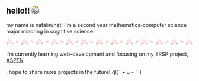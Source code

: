 ## hello!!  ![angel toro](/images/angel-toro.gif)

my name is natalin/nat! i'm a second year mathematics-computer science major minoring in cognitive science. 

![flower divider](/images/flower-divider.gif)

i'm currently learning web-development and focusing on my ERSP project, [ASPEN](https://github.com/a2jensen/ASPEN)

i hope to share more projects in the future! ദ്ദി(˵ •̀ ᴗ - ˵ )

<!--
**ndpya/ndpya** is a ✨ _special_ ✨ repository because its `README.md` (this file) appears on your GitHub profile.

Here are some ideas to get you started:

- 🔭 I’m currently working on ...
- 🌱 I’m currently learning ...
- 👯 I’m looking to collaborate on ...
- 🤔 I’m looking for help with ...
- 💬 Ask me about ...
- 📫 How to reach me: ...
- 😄 Pronouns: ...
- ⚡ Fun fact: ...
-->
